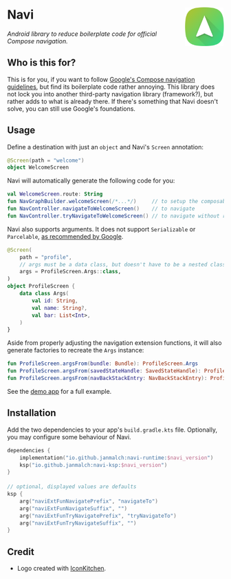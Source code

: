 # Navi <img src="/.idea/icon.png" width="90" height="90" align="right">

_Android library to reduce boilerplate code for official Compose navigation._

## Who is this for?

This is for you, if you want to follow [Google's Compose navigation guidelines](https://developer.android.com/jetpack/compose/navigation),
but find its boilerplate code rather annoying. This library does not lock you into another third-party navigation library (framework?),
but rather adds to what is already there. If there's something that Navi doesn't solve, you can still use Google's foundations.

## Usage

Define a destination with just an `object` and Navi's `Screen` annotation:

```kotlin
@Screen(path = "welcome")
object WelcomeScreen
```

Navi will automatically generate the following code for you:

```kotlin
val WelcomeScreen.route: String
fun NavGraphBuilder.welcomeScreen(/*...*/)     // to setup the composable
fun NavController.navigateToWelcomeScreen()    // to navigate
fun NavController.tryNavigateToWelcomeScreen() // to navigate without risk of crashes
```

Navi also supports arguments.
It does not support `Serializable` or `Parcelable`, 
[as recommended by Google](https://developer.android.com/jetpack/compose/navigation#retrieving-complex-data).

```kotlin
@Screen(
    path = "profile",
    // args must be a data class, but doesn't have to be a nested class and name doesn't matter
    args = ProfileScreen.Args::class,
)
object ProfileScreen {
    data class Args(
        val id: String,
        val name: String?,
        val bar: List<Int>,
    )
}
```

Aside from properly adjusting the navigation extension functions, 
it will also generate factories to recreate the `Args` instance:

```kotlin
fun ProfileScreen.argsFrom(bundle: Bundle): ProfileScreen.Args
fun ProfileScreen.argsFrom(savedStateHandle: SavedStateHandle): ProfileScreen.Args
fun ProfileScreen.argsFrom(navBackStackEntry: NavBackStackEntry): ProfileScreen.Args?
```


See the [demo app](./app/src/main/java/com/example/navidemo) for a full example.

## Installation

Add the two dependencies to your app's `build.gradle.kts` file.
Optionally, you may configure some behaviour of Navi.

```kotlin
dependencies {
    implementation("io.github.janmalch:navi-runtime:$navi_version")
    ksp("io.github.janmalch:navi-ksp:$navi_version")
}

// optional, displayed values are defaults
ksp {
    arg("naviExtFunNavigatePrefix", "navigateTo")
    arg("naviExtFunNavigateSuffix", "")
    arg("naviExtFunTryNavigatePrefix", "tryNavigateTo")
    arg("naviExtFunTryNavigateSuffix", "")
}
```

## Credit

- Logo created with [IconKitchen](https://icon.kitchen/i/H4sIAAAAAAAAA02PwQ7CIAyG36VevajT6K7G%2BAB6Mx46WhiRjQlsi1n27pYlJl4g%2Fejfj04woOs5QjkBYXjda24YSo0u8hoqc%2F90UoIJSJbbBGvQ5uxshyHlSGS5gFhj7%2FKjVb4V0OJgDSYrxZwTF61ZJZFArJH8KJ2VudW4zI7v3gblWGDKdvrTX39ecSnvfNhIYIWFOuxO0r%2BgbUY7InUsBGFrZFRZ7GcxN556l5d7CKfgLeU%2F%2BijnyBU85y%2Bb3Bu2%2FwAAAA%3D%3D).
